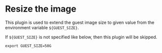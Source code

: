 # Resize the image

This plugin is used to extend the guest image size to given value from the
environment variable `${GUEST_SIZE}`.

If `${GUEST_SIZE}` is not specified like below, then this plugin will be skipped.
```
export GUEST_SIZE=50G
```